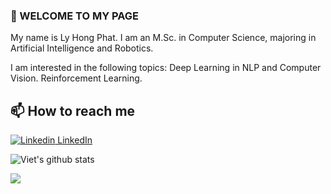 <!-- Here are some ideas to get you started:

- 🔭 I’m currently working on ...
- 🌱 I’m currently learning ...
- 👯 I’m looking to collaborate on ...
- 🤔 I’m looking for help with ...
- 💬 Ask me about ...
- 😄 Pronouns: ... -->

### 👋 WELCOME TO MY PAGE

My name is Ly Hong Phat. I am an M.Sc. in Computer Science, majoring in Artificial Intelligence and Robotics.

I am interested in the following topics: Deep Learning in NLP and Computer Vision. Reinforcement Learning.<br>

## 📫 How to reach me

[![Linkedin](https://i.stack.imgur.com/gVE0j.png) LinkedIn](https://www.linkedin.com/in/khowfsix/)

![Viet's github stats](https://github-readme-stats-git-masterrstaa-rickstaa.vercel.app/api?username=uvipen&show_icons=true&theme=tokyonight&hide=contribs,prs,issues)

<a href="https://github.com/uvipen/QuickDraw/">
  <!-- Change the `github-readme-stats.anuraghazra1.vercel.app` to `github-readme-stats.vercel.app`  -->
  <img align="center" src="https://github-readme-stats.anuraghazra1.vercel.app/api/pin/?username=uvipen&repo=QuickDraw&theme=radical" />
</a>
